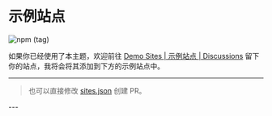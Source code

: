 # 示例站点

![npm (tag)](https://img.shields.io/npm/dm/hexo-theme-async?color=red&label=hexo-theme-async%40latest&logo=npm&style=for-the-badge)

如果你已经使用了本主题，欢迎前往 [Demo Sites | 示例站点 | Discussions](https://github.com/MaLuns/hexo-theme-async/discussions/7) 留下你的站点，我将会将其添加到下方的示例站点中。

---

> 也可以直接修改 [sites.json](https://github.com/MaLuns/hexo-theme-async/blob/dev/docs/.vitepress/assets/sites.json) 创建 PR。

<DemoSites />
---

